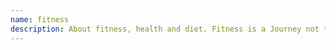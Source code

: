 ```yaml
---
name: fitness
description: About fitness, health and diet. Fitness is a Journey not the Destination
---
```

